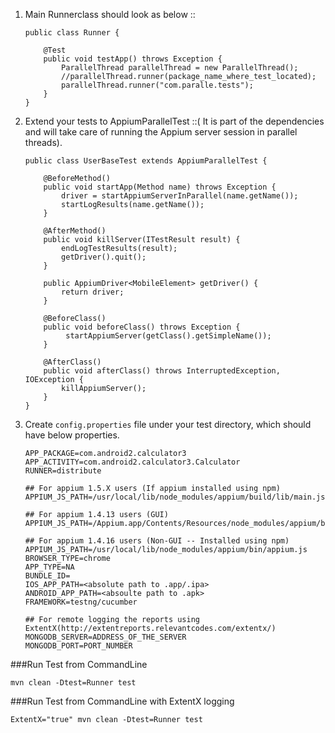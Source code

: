 1. Main Runnerclass should look as below ::

    ```
    public class Runner {

        @Test
        public void testApp() throws Exception {
            ParallelThread parallelThread = new ParallelThread();
            //parallelThread.runner(package_name_where_test_located);
            parallelThread.runner("com.paralle.tests");
        }
    }
    ```
2. Extend your tests to AppiumParallelTest ::( It is part of the dependencies and will take care of running the Appium server session in parallel threads).

    ```
    public class UserBaseTest extends AppiumParallelTest {

        @BeforeMethod()
        public void startApp(Method name) throws Exception {
            driver = startAppiumServerInParallel(name.getName());
            startLogResults(name.getName());
        }

        @AfterMethod()
        public void killServer(ITestResult result) {
            endLogTestResults(result);
            getDriver().quit();
        }

        public AppiumDriver<MobileElement> getDriver() {
            return driver;
        }

        @BeforeClass()
        public void beforeClass() throws Exception {
             startAppiumServer(getClass().getSimpleName());
        }

        @AfterClass()
        public void afterClass() throws InterruptedException, IOException {
            killAppiumServer();
        }
    }
    ```

3. Create `config.properties` file under your test directory, which should have below properties.

    ```
    APP_PACKAGE=com.android2.calculator3
    APP_ACTIVITY=com.android2.calculator3.Calculator
    RUNNER=distribute

    ## For appium 1.5.X users (If appium installed using npm)
    APPIUM_JS_PATH=/usr/local/lib/node_modules/appium/build/lib/main.js

    ## For appium 1.4.13 users (GUI)
    APPIUM_JS_PATH=/Appium.app/Contents/Resources/node_modules/appium/bin/appium.js

    ## For appium 1.4.16 users (Non-GUI -- Installed using npm)
    APPIUM_JS_PATH=/usr/local/lib/node_modules/appium/bin/appium.js
    BROWSER_TYPE=chrome
    APP_TYPE=NA
    BUNDLE_ID=
    IOS_APP_PATH=<absolute path to .app/.ipa>
    ANDROID_APP_PATH=<absoulte path to .apk>
    FRAMEWORK=testng/cucumber
    
    ## For remote logging the reports using ExtentX(http://extentreports.relevantcodes.com/extentx/)
    MONGODB_SERVER=ADDRESS_OF_THE_SERVER
    MONGODB_PORT=PORT_NUMBER
    ```

###Run Test from CommandLine

```
mvn clean -Dtest=Runner test
```

###Run Test from CommandLine with ExtentX logging

```
ExtentX="true" mvn clean -Dtest=Runner test
```